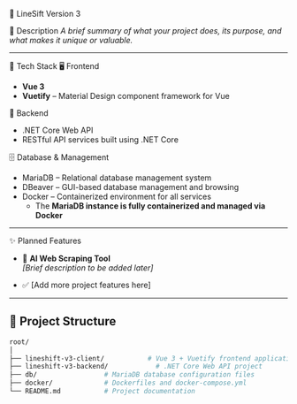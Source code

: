 🚀 LineSift Version 3 

📘 Description
_A brief summary of what your project does, its purpose, and what makes it unique or valuable._

---

🔧 Tech Stack
🖥️ Frontend
- **Vue 3**
- **Vuetify** – Material Design component framework for Vue

🧠 Backend
- .NET Core Web API
- RESTful API services built using .NET Core

🗄️ Database & Management
- MariaDB – Relational database management system
- DBeaver – GUI-based database management and browsing
- Docker – Containerized environment for all services
  - The **MariaDB instance is fully containerized and managed via Docker**

---

✨ Planned Features

- 🧠 **AI Web Scraping Tool**  
  _[Brief description to be added later]_

- ✅ [Add more project features here]

---

## 📁 Project Structure

```bash
root/
│
├── lineshift-v3-client/           # Vue 3 + Vuetify frontend application
├── lineshift-v3-backend/            # .NET Core Web API project
├── db/                 # MariaDB database configuration files
├── docker/             # Dockerfiles and docker-compose.yml
└── README.md           # Project documentation
